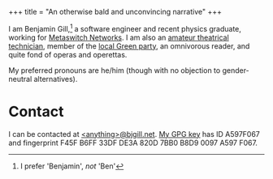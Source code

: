 +++
title = "An otherwise bald and unconvincing narrative"
+++

I am Benjamin Gill,[^1] a software engineer and recent physics graduate, working for [Metaswitch Networks](https://www.metaswitch.com/). I am also an [amateur theatrical technician](https://www.camdram.net/people/benjamin-gill), member of the [local Green party](https://www.enfieldgreens.org.uk/), an omnivorous reader, and quite fond of operas and operettas.

[^1]: I prefer 'Benjamin', _not_ 'Ben'

My preferred pronouns are he/him (though with no objection to gender-neutral alternatives).

# Contact

I can be contacted at [\<anything>@bjgill.net](mailto:website@bjgill.net). [My GPG key](https://pgp.mit.edu/pks/lookup?op=vindex&search=0xB8D90097A597F067) has ID A597F067 and fingerprint F45F B6FF 33DF DE3A 820D 7BB0 B8D9 0097 A597 F067.

